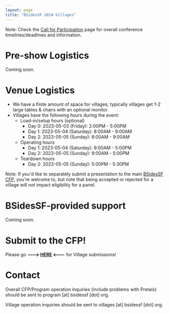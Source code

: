 ```yaml
---
layout: page
title: "BSidesSF 2024 Villages"
---
```


Note: Check the [Call for Participation](/cfp) page for overall conference timelines/deadlines and information.

# Pre-show Logistics

Coming soon.

# Venue Logistics

* We have a finite amount of space for villages; typically villages get 1-2 large tables & chairs with an optional monitor
* Villages have the following hours during the event:
  * Load-in/setup hours (optional)
    * Day 0: 2023-05-03 (Friday): 2:00PM - 5:00PM
    * Day 1: 2023-05-04 (Saturday): 8:00AM - 9:00AM
    * Day 2: 2023-05-05 (Sunday): 8:00AM - 9:00AM
  * Operating hours
    * Day 1: 2023-05-04 (Saturday): 9:00AM - 5:00PM
    * Day 2: 2023-05-05 (Sunday): 9:00AM - 5:00PM
  * Teardown hours
    * Day 2: 2023-05-05 (Sunday): 5:00PM - 5:30PM

Note: If you'd like to separately submit a presentation to the main [BSidesSF CFP](/cfp), you're welcome to, but note that being accepted or rejected for a village will *not* impact eligibility for a panel.

# BSidesSF-provided support

Coming soon.

# Submit to the CFP!

Please go **---> [HERE](https://pretalx.com/bsidessf-2024/submit/?track=4131-collaborative-workshop-village-bof&submission_type=3484-village-community-group) <---** for Village submissions!

# Contact

Overall CFP/Program operation inquiries (include problems with Pretalx) should be sent to program [at] bsidessf [dot] org.

Village operation inquiries should be sent to villages [at] bsidessf [dot] org.

